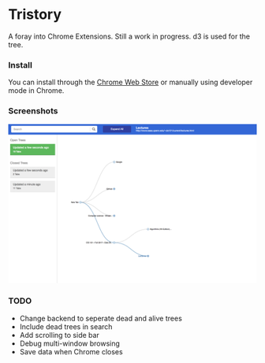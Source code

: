 # Tristory

A foray into Chrome Extensions. Still a work in progress. d3 is used for the tree. 

### Install
You can install through the [Chrome Web Store](chrome.google.com/webstore/detail/tristory/fbibolioooglbcpfgckjeoeidnakgngo) or  manually using developer mode in Chrome.

### Screenshots

![screenshot](screenshots/main.png)

### TODO
* Change backend to seperate dead and alive trees
* Include dead trees in search
* Add scrolling to side bar
* Debug multi-window browsing
* Save data when Chrome closes
